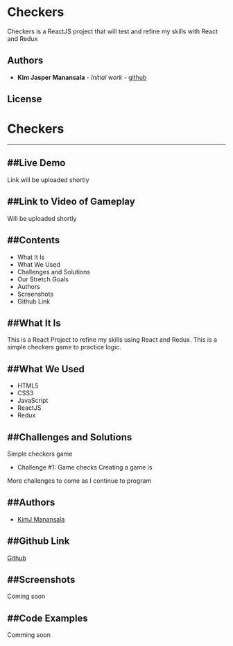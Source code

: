 # Checkers

Checkers is a ReactJS project that will test and refine my skills with React and Redux



<!-- ## Built With -->




## Authors

* **Kim Jasper Manansala** - *Initial work* - [github](https://github.com/KimjManansala)



## License



# Checkers
---

##Live Demo
---
<!-- [Space Balls](http://paigeniedringhaus.com/spaceBalls/) -->
Link will be uploaded shortly

##Link to Video of Gameplay
---
<!-- <a href="https://www.youtube.com/watch?v=_gJCeyrkUkM" target="_blank"><img src="http://img.youtube.com/vi/_gJCeyrkUkM/0.jpg" width="240" height="180" border="10" /></a> -->

Will be uploaded shortly

##Contents
--- 
 * What It Is
  * What We Used
  * Challenges and Solutions
  * Our Stretch Goals
  * Authors
  * Screenshots
  * Github Link

##What It Is
---
This is a React Project to refine my skills using React and Redux. This is a simple checkers game to practice logic.

##What We Used
---
  * HTML5
  * CSS3
  * JavaScript
  * ReactJS
  * Redux

##Challenges and Solutions
---
Simple checkers game

  * Challenge #1: Game checks
    Creating a game is 


  More challenges to come as I continue to program



##Authors
---
  * [KimJ Manansala](https://github.com/KimjManansala)

##Github Link
---
[Github](https://github.com/KimjManansala/checkers)

##Screenshots
---
Coming soon
<!-- Home Screen
![screen shot 2019-02-12 at 3 27 42 pm](https://user-images.githubusercontent.com/40606399/53651563-862ed100-3c0c-11e9-9b6c-c817c4fd6057.png) -->




##Code Examples
---
Comming soon

<!-- This is the player constructor function we use for creating each new player on the canvas game board. It determines which color to make the player based on their team assignment (which happens when they enter the lobby), and sets up all the other things player objects can do like boosting their speed, sending out a flare to locate the flag, etc.

```javascript
Player = function (game, team, position, flag, game_id, id) {
    this.alive = true;
    this.game = game;
    if(team === 'Blue'){
        this.player = game.add.sprite(blue_position[position][0], blue_position[position][1], 'blue_player', 'blue_team');
        this.team_flag = 'blue_flag';
    }else{
        this.player = game.add.sprite(red_position[position][0], red_position[position][1], 'red_player', 'red_team');
        this.team_flag = 'red_flag';
    }
    this.player_id = game_id;
    this.unique_id = id;
    this.flare = game.add.weapon(10, 'flare');
    this.flare.bulletKillType = Phaser.Weapon.KILL_LIFESPAN;
    this.flare.bulletLifespan = 1000;
    this.flare.bulletSpeed = 300;
    this.flare.fireRate = 300;
    this.flare.trackSprite(this.player, 0, 0, true);
    this.boost = 0;
    this.boostTurn = 0;

    this.player.scale.setTo(0.35, 0.35);

    this.player.anchor.set(0.5, 0.5);

    game.physics.p2.enable(this.player);

};
```
This is where we put the Socket.io factory inside the Angular controller so Angular has access to it. Below are a couple of functions initializing the sockets as soon as a player arrives at the home page, and then updating a playerList array once they signed in and entered the lobby before the game starts.

```javascript
gameApp.controller('mainController', function($scope, $http, $cookies, $route, $location, $rootScope, $timeout, socket){
  var num_ready = 0;
  var apiPath = 'http://localhost:3000';

  socket.on('player_init', function(socket_id){
    console.log("Welcome, fool", socket_id);
    myId = socket_id;
  });

  function updateLobbyCount(){
    for(var i = 0; i < playerList.length; i++){
      if(playerList[i].socketID == myId){
        var lobbyPlayer = playerList[i];
      }
    }
    socket.emit('enter_lobby', {
      id: myId,
      player: lobbyPlayer
    });
    console.log('someone is entering the lobby');
  }
```

Socket.io JavaScript that actually starts the game when all the players in the lobby have clicked the 'Game Launch' button. This initializes the game, sets up the randomly moving flag and creates all the players on the board when it's loaded. 

```javascript
socket.on('init_game', function(data){
    console.log(data.num_ready, users.length);
    if(data.num_ready == users.length){
      console.log("users are ready");
      io.sockets.emit('game_launch', users);
        console.log('game launching');
      flag_x = Math.floor(Math.random() * 1900 + 10);
      flag_y = Math.floor(Math.random() * 1900 + 10);
      io.sockets.emit('flag_coord', {
        flag_x:flag_x,
        flag_y:flag_y
      });
    }else{
      io.sockets.emit('player_ready', data.num_ready);
        console.log('no launch yet'); 
    }
  })
  ``` -->
